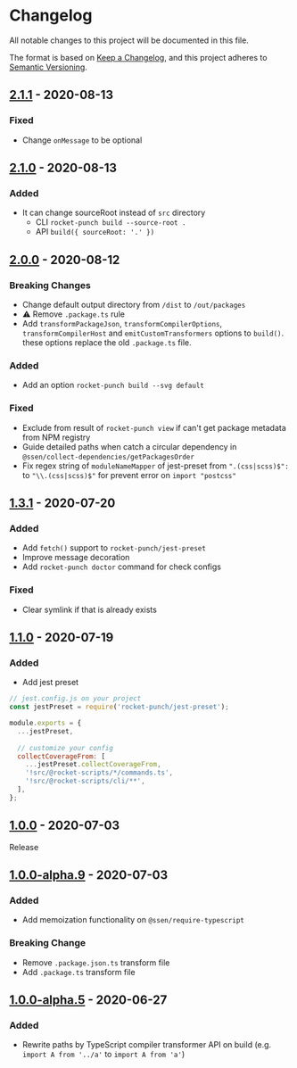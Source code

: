 # Changelog

All notable changes to this project will be documented in this file.

The format is based on [Keep a Changelog](https://keepachangelog.com/en/1.0.0/),
and this project adheres to [Semantic Versioning](https://semver.org/spec/v2.0.0.html).

## [2.1.1] - 2020-08-13

### Fixed
- Change `onMessage` to be optional

## [2.1.0] - 2020-08-13

### Added
- It can change sourceRoot instead of `src` directory
    - CLI `rocket-punch build --source-root .`
    - API `build({ sourceRoot: '.' })` 

## [2.0.0] - 2020-08-12

### Breaking Changes
- Change default output directory from `/dist` to `/out/packages`
- ⚠️ Remove `.package.ts` rule
- Add `transformPackageJson`, `transformCompilerOptions`, `transformCompilerHost` and `emitCustomTransformers` options to `build()`. these options replace the old `.package.ts` file.

### Added
- Add an option `rocket-punch build --svg default`

### Fixed
- Exclude from result of `rocket-punch view` if can't get package metadata from NPM registry
- Guide detailed paths when catch a circular dependency in `@ssen/collect-dependencies/getPackagesOrder`
- Fix regex string of `moduleNameMapper` of jest-preset from `".(css|scss)$":` to `"\\.(css|scss)$"` for prevent error on `import "postcss"`  

## [1.3.1] - 2020-07-20

### Added
- Add `fetch()` support to `rocket-punch/jest-preset`
- Improve message decoration
- Add `rocket-punch doctor` command for check configs 

### Fixed
- Clear symlink if that is already exists

## [1.1.0] - 2020-07-19

### Added
- Add jest preset

```js
// jest.config.js on your project
const jestPreset = require('rocket-punch/jest-preset');

module.exports = {
  ...jestPreset,
  
  // customize your config
  collectCoverageFrom: [
    ...jestPreset.collectCoverageFrom,
    '!src/@rocket-scripts/*/commands.ts',
    '!src/@rocket-scripts/cli/**',
  ],
};
```

## [1.0.0] - 2020-07-03

Release

## [1.0.0-alpha.9] - 2020-07-03

### Added
- Add memoization functionality on `@ssen/require-typescript`

### Breaking Change
- Remove `.package.json.ts` transform file
- Add `.package.ts` transform file

## [1.0.0-alpha.5] - 2020-06-27

### Added
- Rewrite paths by TypeScript compiler transformer API on build (e.g. `import A from '../a'` to `import A from 'a'`)

[2.1.1]: https://github.com/rocket-hangar/rocket-punch/compare/v2.1.0...v2.1.1
[2.1.0]: https://github.com/rocket-hangar/rocket-punch/compare/v2.0.0...v2.1.0
[2.0.0]: https://github.com/rocket-hangar/rocket-punch/compare/v1.3.1...v2.0.0
[1.3.1]: https://github.com/rocket-hangar/rocket-punch/compare/v1.1.0...v1.3.1
[1.1.0]: https://github.com/rocket-hangar/rocket-punch/compare/v1.0.0...v1.1.0
[1.0.0]: https://github.com/rocket-hangar/rocket-punch/compare/v1.0.0-alpha.9...v1.0.0
[1.0.0-alpha.9]: https://github.com/rocket-hangar/rocket-punch/compare/v1.0.0-alpha.5...v1.0.0-alpha.9
[1.0.0-alpha.5]: https://github.com/rocket-hangar/rocket-punch/releases/tag/v1.0.0-alpha.5
